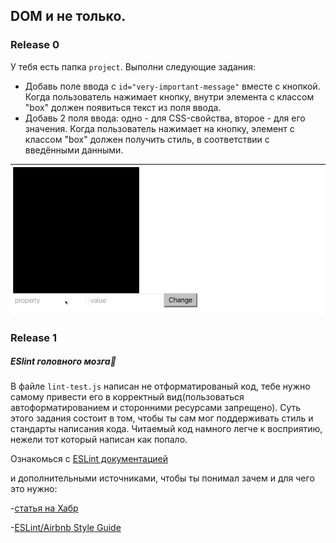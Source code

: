 ## DOM и не только.

### Release 0

У тебя есть папка `project`. Выполни следующие задания:
- Добавь поле ввода с `id="very-important-message"` вместе с кнопкой. Когда пользователь нажимает кнопку, внутри элемента с классом "box" должен появиться текст из поля ввода.
- Добавь 2 поля ввода: одно - для CSS-свойства, второе - для его значения. Когда пользователь нажимает на кнопку, элемент с классом "box" должен получить стиль, в соответствии с введёнными данными.

![Пример](css-modifier.gif)

### Release 1

##### ESlint головного мозга🤔

В файле `lint-test.js` написан не отформатированый код, тебе нужно самому привести его в корректный вид(пользоваться автоформатированием и сторонними ресурсами запрещено). Суть этого задания состоит в том, чтобы ты сам мог поддерживать стиль и стандарты написания кода. Читаемый код намного легче к восприятию, нежели тот который написан как попало.

Ознакомься с [ESLint документацией](https://eslint.org/)

и дополнительными источниками, чтобы ты понимал зачем и для чего это нужно: 

-[статья на Хабр](https://habr.com/ru/post/322550/)

-[ESLint/Airbnb Style Guide](https://www.youtube.com/watch?v=SydnKbGc7W8)
